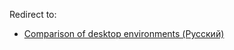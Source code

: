 Redirect to:

*   [Comparison of desktop environments (Русский)](/index.php/Comparison_of_desktop_environments_(%D0%A0%D1%83%D1%81%D1%81%D0%BA%D0%B8%D0%B9) "Comparison of desktop environments (Русский)")